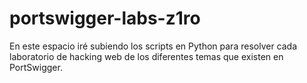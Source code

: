# portswigger-labs-z1ro
En este espacio iré subiendo los scripts en Python para resolver cada laboratorio de hacking web de los diferentes temas que existen en PortSwigger.
